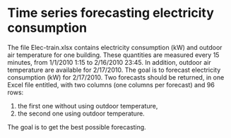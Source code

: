 # Time series forecasting electricity consumption

The file Elec-train.xlsx contains electricity consumption (kW) and outdoor air temperature for one building.
These quantities are measured every 15 minutes, from 1/1/2010 1:15 to 2/16/2010 23:45. In addition, outdoor
air temperature are available for 2/17/2010. The goal is to forecast electricity consumption (kW) for
2/17/2010.
Two forecasts should be returned, in one Excel file entitled, with two columns (one columns
per forecast) and 96 rows:
1. the first one without using outdoor temperature,
2. the second one using outdoor temperature.

The goal is to get the best possible forecasting. 
